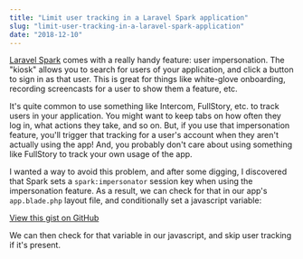 ```yaml
---
title: "Limit user tracking in a Laravel Spark application"
slug: "limit-user-tracking-in-a-laravel-spark-application"
date: "2018-12-10"
---
```


[Laravel Spark](https://spark.laravel.com/) comes with a really handy feature: user impersonation. The "kiosk" allows you to search for users of your application, and click a button to sign in as that user. This is great for things like white-glove onboarding, recording screencasts for a user to show them a feature, etc.

It's quite common to use something like Intercom, FullStory, etc. to track users in your application. You might want to keep tabs on how often they log in, what actions they take, and so on. But, if you use that impersonation feature, you'll trigger that tracking for a user's account when they aren't actually using the app! And, you probably don't care about using something like FullStory to track your own usage of the app.

I wanted a way to avoid this problem, and after some digging, I discovered that Spark sets a `spark:impersonator` session key when using the impersonation feature. As a result, we can check for that in our app's `app.blade.php` layout file, and conditionally set a javascript variable:

<script src="https://gist.github.com/tnorthcutt/930fca70f68949a5a54ee98ae0da04bd.js"></script>

[View this gist on GitHub](https://gist.github.com/tnorthcutt/930fca70f68949a5a54ee98ae0da04bd)

We can then check for that variable in our javascript, and skip user tracking if it's present.
